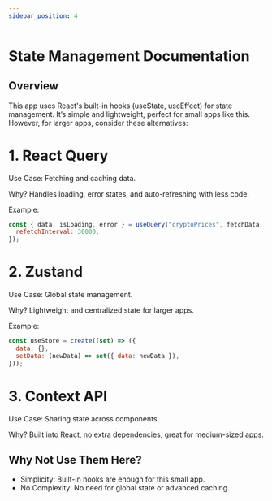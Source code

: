 ```yaml
---
sidebar_position: 4
---
```


# State Management Documentation

## Overview

This app uses React's built-in hooks (useState, useEffect) for state management. It’s simple and lightweight, perfect for small apps like this. However, for larger apps, consider these alternatives:

# 1. React Query

Use Case: Fetching and caching data.

Why? Handles loading, error states, and auto-refreshing with less code.

Example:

```js
const { data, isLoading, error } = useQuery("cryptoPrices", fetchData, {
  refetchInterval: 30000,
});
```

# 2. Zustand

Use Case: Global state management.

Why? Lightweight and centralized state for larger apps.

Example:

```js
const useStore = create((set) => ({
  data: {},
  setData: (newData) => set({ data: newData }),
}));
```

# 3. Context API

Use Case: Sharing state across components.

Why? Built into React, no extra dependencies, great for medium-sized apps.

## Why Not Use Them Here?

- Simplicity: Built-in hooks are enough for this small app.
- No Complexity: No need for global state or advanced caching.
